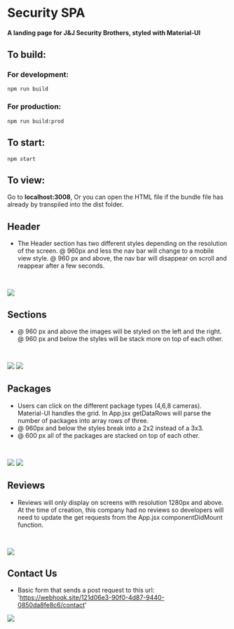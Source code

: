 # Security SPA

#### A landing page for J&J Security Brothers, styled with Material-UI

## To build:
### For development:
```
npm run build
```

### For production:
```
npm run build:prod
```
## To start:
```
npm start
```
## To view:
Go to **localhost:3008**, Or you can open the HTML file if the bundle file has already by transpiled into the dist folder.

## Header

* The Header section has two different styles depending on the resolution of the screen. @ 960px and less the nav bar will change to a mobile view style. @ 960 px and above, the nav bar will disappear on scroll and reappear after a few seconds.

<br/>

![](http://g.recordit.co/HpWS6rx81f.gif)



## Sections

* @ 960 px and above the images will be styled on the left and the right. @ 960 px and below the styles will be stack more on top of each other.

<br/>

![](http://g.recordit.co/joRoCWNlF3.gif)
![](http://g.recordit.co/joRoCWNlF3.gif)

## Packages

* Users can click on the different package types (4,6,8 cameras). Material-UI handles the grid. In App.jsx getDataRows will parse the number of packages into array rows of three. 
* @ 960px and below the styles break into a 2x2 instead of a 3x3. 
* @ 600 px all of the packages are stacked on top of each other. 

<br/>

![](http://g.recordit.co/zu1ZgntPj8.gif)
![](http://g.recordit.co/zu1ZgntPj8.gif)

## Reviews
* Reviews will only display on screens with resolution 1280px and above. At the time of creation, this company had no reviews so developers will need to update the get requests from the App.jsx componentDidMount function. 

<br/>

![](http://g.recordit.co/Fc2YlVuxwj.gif)

## Contact Us

* Basic form that sends a post request to this url: 'https://webhook.site/121d06e3-90f0-4d87-9440-0850da8fe8c6/contact'

![](http://g.recordit.co/oEcLdSYWdi.gif)
